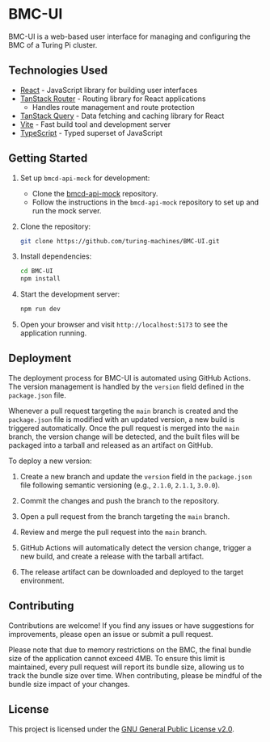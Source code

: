 # BMC-UI

BMC-UI is a web-based user interface for managing and configuring the BMC of a Turing Pi cluster.

## Technologies Used

- [React](https://reactjs.org/) - JavaScript library for building user interfaces
- [TanStack Router](https://tanstack.com/router) - Routing library for React applications
  - Handles route management and route protection
- [TanStack Query](https://tanstack.com/query) - Data fetching and caching library for React
- [Vite](https://vitejs.dev/) - Fast build tool and development server
- [TypeScript](https://www.typescriptlang.org/) - Typed superset of JavaScript

## Getting Started

1. Set up `bmcd-api-mock` for development:
   - Clone the [bmcd-api-mock](https://github.com/barrenechea/bmcd-api-mock) repository.
   - Follow the instructions in the `bmcd-api-mock` repository to set up and run the mock server.

2. Clone the repository:

   ```bash
   git clone https://github.com/turing-machines/BMC-UI.git
   ```

3. Install dependencies:

   ```bash
   cd BMC-UI
   npm install
   ```

4. Start the development server:

   ```bash
   npm run dev
   ```

5. Open your browser and visit `http://localhost:5173` to see the application running.

## Deployment

The deployment process for BMC-UI is automated using GitHub Actions. The version management is handled by the `version` field defined in the `package.json` file.

Whenever a pull request targeting the `main` branch is created and the `package.json` file is modified with an updated version, a new build is triggered automatically. Once the pull request is merged into the `main` branch, the version change will be detected, and the built files will be packaged into a tarball and released as an artifact on GitHub.

To deploy a new version:

1. Create a new branch and update the `version` field in the `package.json` file following semantic versioning (e.g., `2.1.0`, `2.1.1`, `3.0.0`).

2. Commit the changes and push the branch to the repository.

3. Open a pull request from the branch targeting the `main` branch.

4. Review and merge the pull request into the `main` branch.

5. GitHub Actions will automatically detect the version change, trigger a new build, and create a release with the tarball artifact.

6. The release artifact can be downloaded and deployed to the target environment.

## Contributing

Contributions are welcome! If you find any issues or have suggestions for improvements, please open an issue or submit a pull request.

Please note that due to memory restrictions on the BMC, the final bundle size of the application cannot exceed 4MB. To ensure this limit is maintained, every pull request will report its bundle size, allowing us to track the bundle size over time. When contributing, please be mindful of the bundle size impact of your changes.

## License

This project is licensed under the [GNU General Public License v2.0](LICENSE).

